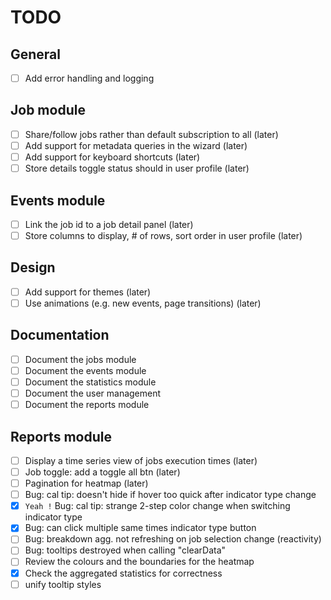 # TODO

## General
- [ ] Add error handling and logging

## Job module
- [ ] Share/follow jobs rather than default subscription to all (later)
- [ ] Add support for metadata queries in the wizard (later)
- [ ] Add support for keyboard shortcuts (later)
- [ ] Store details toggle status should in user profile (later)

## Events module
- [ ] Link the job id to a job detail panel (later)
- [ ] Store columns to display, # of rows, sort order in user profile (later)

## Design
- [ ] Add support for themes (later)
- [ ] Use animations (e.g. new events, page transitions) (later)

## Documentation
- [ ] Document the jobs module
- [ ] Document the events module
- [ ] Document the statistics module
- [ ] Document the user management
- [ ] Document the reports module

## Reports module
- [ ] Display a time series view of jobs execution times (later)
- [ ] Job toggle: add a toggle all btn (later)
- [ ] Pagination for heatmap (later)
- [ ] Bug: cal tip: doesn't hide if hover too quick after indicator type change
- [x] ```Yeah !``` Bug: cal tip: strange 2-step color change when switching indicator type
- [x] Bug: can click multiple same times indicator type button
- [ ] Bug: breakdown agg. not refreshing on job selection change (reactivity)
- [ ] Bug: tooltips destroyed when calling "clearData"
- [ ] Review the colours and the boundaries for the heatmap
- [x] Check the aggregated statistics for correctness
- [ ] unify tooltip styles
